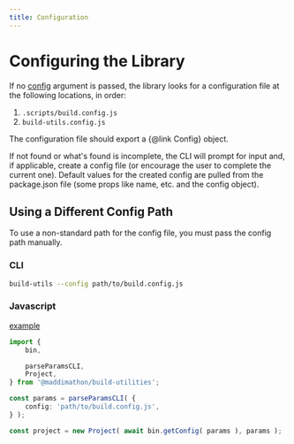 ```yaml
---
title: Configuration
---
```


# Configuring the Library

If no [config](./use/cli.md#options) argument is passed, the library looks
for a configuration file at the following locations, in order:
1. `.scripts/build.config.js`
1. `build-utils.config.js`

The configuration file should export a {@link Config} object.

If not found or what's found is incomplete, the CLI will prompt for input and,
if applicable, create a config file (or encourage the user to complete the
current one).  Default values for the created config are pulled from the
package.json file (some props like name, etc. and the config object).

## Using a Different Config Path

To use a non-standard path for the config file, you must pass the config path
manually.

### CLI

```bash
build-utils --config path/to/build.config.js
```

### Javascript

[example](./config.example-1.ts)

```ts
import {
    bin,

    parseParamsCLI,
    Project,
} from '@maddimathon/build-utilities';

const params = parseParamsCLI( {
    config: 'path/to/build.config.js',
} );

const project = new Project( await bin.getConfig( params ), params );
```
